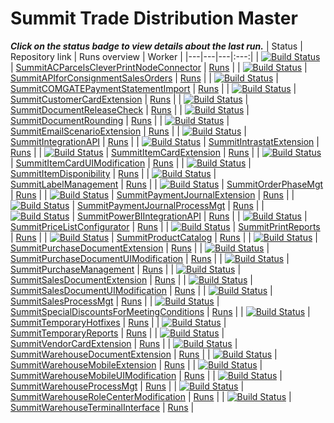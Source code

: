 # Summit Trade Distribution Master 
_**Click on the status badge to view details about the last run.**_ 
| Status | Repository link | Runs overview | Worker |
|---|---|---|:---:| 
| [![Build Status](https://dev.azure.com/navertica/Summit%20Trade%20Distribution/_apis/build/status%2FMaster%2FSummitACParcelsCleverPrintNodeConnector%20Master?repoName=SummitACParcelsCleverPrintNodeConnector&branchName=master)](https://dev.azure.com/navertica/Summit%20Trade%20Distribution/_build/latest?definitionId=1951&repoName=SummitACParcelsCleverPrintNodeConnector&branchName=master) | [SummitACParcelsCleverPrintNodeConnector](https://dev.azure.com/navertica/Summit%20Trade%20Distribution/_git/SummitACParcelsCleverPrintNodeConnector) | [Runs](https://dev.azure.com/navertica/Summit%20Trade%20Distribution/_build?definitionId=1951) | 
| [![Build Status](https://dev.azure.com/navertica/Summit%20Trade%20Distribution/_apis/build/status%2FMaster%2FSummitAPIforConsignmentSalesOrders%20Master?repoName=SummitAPIforConsignmentSalesOrders&branchName=master)](https://dev.azure.com/navertica/Summit%20Trade%20Distribution/_build/latest?definitionId=1894&repoName=SummitAPIforConsignmentSalesOrders&branchName=master) | [SummitAPIforConsignmentSalesOrders](https://dev.azure.com/navertica/Summit%20Trade%20Distribution/_git/SummitAPIforConsignmentSalesOrders) | [Runs](https://dev.azure.com/navertica/Summit%20Trade%20Distribution/_build?definitionId=1894) | 
| [![Build Status](https://dev.azure.com/navertica/Summit%20Trade%20Distribution/_apis/build/status%2FMaster%2FSummitCOMGATEPaymentStatementImport%20Master?repoName=SummitCOMGATEPaymentStatementImport&branchName=master)](https://dev.azure.com/navertica/Summit%20Trade%20Distribution/_build/latest?definitionId=1888&repoName=SummitCOMGATEPaymentStatementImport&branchName=master) | [SummitCOMGATEPaymentStatementImport](https://dev.azure.com/navertica/Summit%20Trade%20Distribution/_git/SummitCOMGATEPaymentStatementImport) | [Runs](https://dev.azure.com/navertica/Summit%20Trade%20Distribution/_build?definitionId=1888) | 
| [![Build Status](https://dev.azure.com/navertica/Summit%20Trade%20Distribution/_apis/build/status%2FMaster%2FSummitCustomerCardExtension%20Master?repoName=SummitCustomerCardExtension&branchName=master)](https://dev.azure.com/navertica/Summit%20Trade%20Distribution/_build/latest?definitionId=1671&repoName=SummitCustomerCardExtension&branchName=master) | [SummitCustomerCardExtension](https://dev.azure.com/navertica/Summit%20Trade%20Distribution/_git/SummitCustomerCardExtension) | [Runs](https://dev.azure.com/navertica/Summit%20Trade%20Distribution/_build?definitionId=1671) | 
| [![Build Status](https://dev.azure.com/navertica/Summit%20Trade%20Distribution/_apis/build/status%2FMaster%2FSummitDocumentReleaseCheck%20Master?repoName=SummitDocumentReleaseCheck&branchName=master)](https://dev.azure.com/navertica/Summit%20Trade%20Distribution/_build/latest?definitionId=1771&repoName=SummitDocumentReleaseCheck&branchName=master) | [SummitDocumentReleaseCheck](https://dev.azure.com/navertica/Summit%20Trade%20Distribution/_git/SummitDocumentReleaseCheck) | [Runs](https://dev.azure.com/navertica/Summit%20Trade%20Distribution/_build?definitionId=1771) | 
| [![Build Status](https://dev.azure.com/navertica/Summit%20Trade%20Distribution/_apis/build/status%2FMaster%2FSummitDocumentRounding%20Master?repoName=SummitDocumentRounding&branchName=master)](https://dev.azure.com/navertica/Summit%20Trade%20Distribution/_build/latest?definitionId=2077&repoName=SummitDocumentRounding&branchName=master) | [SummitDocumentRounding](https://dev.azure.com/navertica/Summit%20Trade%20Distribution/_git/SummitDocumentRounding) | [Runs](https://dev.azure.com/navertica/Summit%20Trade%20Distribution/_build?definitionId=2077) | 
| [![Build Status](https://dev.azure.com/navertica/Summit%20Trade%20Distribution/_apis/build/status%2FMaster%2FSummitEmailScenarioExtension%20Master?repoName=SummitEmailScenarioExtension&branchName=master)](https://dev.azure.com/navertica/Summit%20Trade%20Distribution/_build/latest?definitionId=2056&repoName=SummitEmailScenarioExtension&branchName=master) | [SummitEmailScenarioExtension](https://dev.azure.com/navertica/Summit%20Trade%20Distribution/_git/SummitEmailScenarioExtension) | [Runs](https://dev.azure.com/navertica/Summit%20Trade%20Distribution/_build?definitionId=2056) | 
| [![Build Status](https://dev.azure.com/navertica/Summit%20Trade%20Distribution/_apis/build/status%2FMaster%2FSummitIntegrationAPI%20Master?repoName=SummitIntegrationAPI&branchName=master)](https://dev.azure.com/navertica/Summit%20Trade%20Distribution/_build/latest?definitionId=1659&repoName=SummitIntegrationAPI&branchName=master) | [SummitIntegrationAPI](https://dev.azure.com/navertica/Summit%20Trade%20Distribution/_git/SummitIntegrationAPI) | [Runs](https://dev.azure.com/navertica/Summit%20Trade%20Distribution/_build?definitionId=1659) | 
| [![Build Status](https://dev.azure.com/navertica/Summit%20Trade%20Distribution/_apis/build/status%2FMaster%2FSummitIntrastatExtension%20Master?repoName=SummitIntrastatExtension&branchName=master)](https://dev.azure.com/navertica/Summit%20Trade%20Distribution/_build/latest?definitionId=2033&repoName=SummitIntrastatExtension&branchName=master) | [SummitIntrastatExtension](https://dev.azure.com/navertica/Summit%20Trade%20Distribution/_git/SummitIntrastatExtension) | [Runs](https://dev.azure.com/navertica/Summit%20Trade%20Distribution/_build?definitionId=2033) | 
| [![Build Status](https://dev.azure.com/navertica/Summit%20Trade%20Distribution/_apis/build/status%2FMaster%2FSummitItemCardExtension%20Master?repoName=SummitItemCardExtension&branchName=master)](https://dev.azure.com/navertica/Summit%20Trade%20Distribution/_build/latest?definitionId=1632&repoName=SummitItemCardExtension&branchName=master) | [SummitItemCardExtension](https://dev.azure.com/navertica/Summit%20Trade%20Distribution/_git/SummitItemCardExtension) | [Runs](https://dev.azure.com/navertica/Summit%20Trade%20Distribution/_build?definitionId=1632) | 
| [![Build Status](https://dev.azure.com/navertica/Summit%20Trade%20Distribution/_apis/build/status%2FMaster%2FSummitItemCardUIModification%20Master?repoName=SummitItemCardUIModification&branchName=master)](https://dev.azure.com/navertica/Summit%20Trade%20Distribution/_build/latest?definitionId=2116&repoName=SummitItemCardUIModification&branchName=master) | [SummitItemCardUIModification](https://dev.azure.com/navertica/Summit%20Trade%20Distribution/_git/SummitItemCardUIModification) | [Runs](https://dev.azure.com/navertica/Summit%20Trade%20Distribution/_build?definitionId=2116) | 
| [![Build Status](https://dev.azure.com/navertica/Summit%20Trade%20Distribution/_apis/build/status%2FMaster%2FSummitItemDisponibility%20Master?repoName=SummitItemDisponibility&branchName=master)](https://dev.azure.com/navertica/Summit%20Trade%20Distribution/_build/latest?definitionId=1717&repoName=SummitItemDisponibility&branchName=master) | [SummitItemDisponibility](https://dev.azure.com/navertica/Summit%20Trade%20Distribution/_git/SummitItemDisponibility) | [Runs](https://dev.azure.com/navertica/Summit%20Trade%20Distribution/_build?definitionId=1717) | 
| [![Build Status](https://dev.azure.com/navertica/Summit%20Trade%20Distribution/_apis/build/status%2FMaster%2FSummitLabelManagement%20Master?repoName=SummitLabelManagement&branchName=master)](https://dev.azure.com/navertica/Summit%20Trade%20Distribution/_build/latest?definitionId=1817&repoName=SummitLabelManagement&branchName=master) | [SummitLabelManagement](https://dev.azure.com/navertica/Summit%20Trade%20Distribution/_git/SummitLabelManagement) | [Runs](https://dev.azure.com/navertica/Summit%20Trade%20Distribution/_build?definitionId=1817) | 
| [![Build Status](https://dev.azure.com/navertica/Summit%20Trade%20Distribution/_apis/build/status%2FMaster%2FSummitOrderPhaseMgt%20Master?repoName=SummitOrderPhaseMgt&branchName=master)](https://dev.azure.com/navertica/Summit%20Trade%20Distribution/_build/latest?definitionId=1707&repoName=SummitOrderPhaseMgt&branchName=master) | [SummitOrderPhaseMgt](https://dev.azure.com/navertica/Summit%20Trade%20Distribution/_git/SummitOrderPhaseMgt) | [Runs](https://dev.azure.com/navertica/Summit%20Trade%20Distribution/_build?definitionId=1707) | 
| [![Build Status](https://dev.azure.com/navertica/Summit%20Trade%20Distribution/_apis/build/status%2FMaster%2FSummitPaymentJournalExtension%20Master?repoName=SummitPaymentJournalExtension&branchName=master)](https://dev.azure.com/navertica/Summit%20Trade%20Distribution/_build/latest?definitionId=1882&repoName=SummitPaymentJournalExtension&branchName=master) | [SummitPaymentJournalExtension](https://dev.azure.com/navertica/Summit%20Trade%20Distribution/_git/SummitPaymentJournalExtension) | [Runs](https://dev.azure.com/navertica/Summit%20Trade%20Distribution/_build?definitionId=1882) | 
| [![Build Status](https://dev.azure.com/navertica/Summit%20Trade%20Distribution/_apis/build/status%2FMaster%2FSummitPaymentJournalProcessMgt%20Master?repoName=SummitPaymentJournalProcessMgt&branchName=master)](https://dev.azure.com/navertica/Summit%20Trade%20Distribution/_build/latest?definitionId=1885&repoName=SummitPaymentJournalProcessMgt&branchName=master) | [SummitPaymentJournalProcessMgt](https://dev.azure.com/navertica/Summit%20Trade%20Distribution/_git/SummitPaymentJournalProcessMgt) | [Runs](https://dev.azure.com/navertica/Summit%20Trade%20Distribution/_build?definitionId=1885) | 
| [![Build Status](https://dev.azure.com/navertica/Summit%20Trade%20Distribution/_apis/build/status%2FMaster%2FSummitPowerBIIntegrationAPI%20Master?repoName=SummitPowerBIIntegrationAPI&branchName=master)](https://dev.azure.com/navertica/Summit%20Trade%20Distribution/_build/latest?definitionId=2000&repoName=SummitPowerBIIntegrationAPI&branchName=master) | [SummitPowerBIIntegrationAPI](https://dev.azure.com/navertica/Summit%20Trade%20Distribution/_git/SummitPowerBIIntegrationAPI) | [Runs](https://dev.azure.com/navertica/Summit%20Trade%20Distribution/_build?definitionId=2000) | 
| [![Build Status](https://dev.azure.com/navertica/Summit%20Trade%20Distribution/_apis/build/status%2FMaster%2FSummitPriceListConfigurator%20Master?repoName=SummitPriceListConfigurator&branchName=master)](https://dev.azure.com/navertica/Summit%20Trade%20Distribution/_build/latest?definitionId=1576&repoName=SummitPriceListConfigurator&branchName=master) | [SummitPriceListConfigurator](https://dev.azure.com/navertica/Summit%20Trade%20Distribution/_git/SummitPriceListConfigurator) | [Runs](https://dev.azure.com/navertica/Summit%20Trade%20Distribution/_build?definitionId=1576) | 
| [![Build Status](https://dev.azure.com/navertica/Summit%20Trade%20Distribution/_apis/build/status%2FMaster%2FSummitPrintReports%20Master?repoName=SummitPrintReports&branchName=master)](https://dev.azure.com/navertica/Summit%20Trade%20Distribution/_build/latest?definitionId=1858&repoName=SummitPrintReports&branchName=master) | [SummitPrintReports](https://dev.azure.com/navertica/Summit%20Trade%20Distribution/_git/SummitPrintReports) | [Runs](https://dev.azure.com/navertica/Summit%20Trade%20Distribution/_build?definitionId=1858) | 
| [![Build Status](https://dev.azure.com/navertica/Summit%20Trade%20Distribution/_apis/build/status%2FMaster%2FSummitProductCatalog%20Master?repoName=SummitProductCatalog&branchName=master)](https://dev.azure.com/navertica/Summit%20Trade%20Distribution/_build/latest?definitionId=1668&repoName=SummitProductCatalog&branchName=master) | [SummitProductCatalog](https://dev.azure.com/navertica/Summit%20Trade%20Distribution/_git/SummitProductCatalog) | [Runs](https://dev.azure.com/navertica/Summit%20Trade%20Distribution/_build?definitionId=1668) | 
| [![Build Status](https://dev.azure.com/navertica/Summit%20Trade%20Distribution/_apis/build/status%2FMaster%2FSummitPurchaseDocumentExtension%20Master?repoName=SummitPurchaseDocumentExtension&branchName=master)](https://dev.azure.com/navertica/Summit%20Trade%20Distribution/_build/latest?definitionId=1644&repoName=SummitPurchaseDocumentExtension&branchName=master) | [SummitPurchaseDocumentExtension](https://dev.azure.com/navertica/Summit%20Trade%20Distribution/_git/SummitPurchaseDocumentExtension) | [Runs](https://dev.azure.com/navertica/Summit%20Trade%20Distribution/_build?definitionId=1644) | 
| [![Build Status](https://dev.azure.com/navertica/Summit%20Trade%20Distribution/_apis/build/status%2FMaster%2FSummitPurchaseDocumentUIModification%20Master?repoName=SummitPurchaseDocumentUIModification&branchName=master)](https://dev.azure.com/navertica/Summit%20Trade%20Distribution/_build/latest?definitionId=1638&repoName=SummitPurchaseDocumentUIModification&branchName=master) | [SummitPurchaseDocumentUIModification](https://dev.azure.com/navertica/Summit%20Trade%20Distribution/_git/SummitPurchaseDocumentUIModification) | [Runs](https://dev.azure.com/navertica/Summit%20Trade%20Distribution/_build?definitionId=1638) | 
| [![Build Status](https://dev.azure.com/navertica/Summit%20Trade%20Distribution/_apis/build/status%2FMaster%2FSummitPurchaseManagement%20Master?repoName=SummitPurchaseManagement&branchName=master)](https://dev.azure.com/navertica/Summit%20Trade%20Distribution/_build/latest?definitionId=1653&repoName=SummitPurchaseManagement&branchName=master) | [SummitPurchaseManagement](https://dev.azure.com/navertica/Summit%20Trade%20Distribution/_git/SummitPurchaseManagement) | [Runs](https://dev.azure.com/navertica/Summit%20Trade%20Distribution/_build?definitionId=1653) | 
| [![Build Status](https://dev.azure.com/navertica/Summit%20Trade%20Distribution/_apis/build/status%2FMaster%2FSummitSalesDocumentExtension%20Master?repoName=SummitSalesDocumentExtension&branchName=master)](https://dev.azure.com/navertica/Summit%20Trade%20Distribution/_build/latest?definitionId=1656&repoName=SummitSalesDocumentExtension&branchName=master) | [SummitSalesDocumentExtension](https://dev.azure.com/navertica/Summit%20Trade%20Distribution/_git/SummitSalesDocumentExtension) | [Runs](https://dev.azure.com/navertica/Summit%20Trade%20Distribution/_build?definitionId=1656) | 
| [![Build Status](https://dev.azure.com/navertica/Summit%20Trade%20Distribution/_apis/build/status%2FMaster%2FSummitSalesDocumentUIModification%20Master?repoName=SummitSalesDocumentUIModification&branchName=master)](https://dev.azure.com/navertica/Summit%20Trade%20Distribution/_build/latest?definitionId=1961&repoName=SummitSalesDocumentUIModification&branchName=master) | [SummitSalesDocumentUIModification](https://dev.azure.com/navertica/Summit%20Trade%20Distribution/_git/SummitSalesDocumentUIModification) | [Runs](https://dev.azure.com/navertica/Summit%20Trade%20Distribution/_build?definitionId=1961) | 
| [![Build Status](https://dev.azure.com/navertica/Summit%20Trade%20Distribution/_apis/build/status%2FMaster%2FSummitSalesProcessMgt%20Master?repoName=SummitSalesProcessMgt&branchName=master)](https://dev.azure.com/navertica/Summit%20Trade%20Distribution/_build/latest?definitionId=1762&repoName=SummitSalesProcessMgt&branchName=master) | [SummitSalesProcessMgt](https://dev.azure.com/navertica/Summit%20Trade%20Distribution/_git/SummitSalesProcessMgt) | [Runs](https://dev.azure.com/navertica/Summit%20Trade%20Distribution/_build?definitionId=1762) | 
| [![Build Status](https://dev.azure.com/navertica/Summit%20Trade%20Distribution/_apis/build/status%2FMaster%2FSummitSpecialDiscountsForMeetingConditions%20Master?repoName=SummitSpecialDiscountsForMeetingConditions&branchName=master)](https://dev.azure.com/navertica/Summit%20Trade%20Distribution/_build/latest?definitionId=1635&repoName=SummitSpecialDiscountsForMeetingConditions&branchName=master) | [SummitSpecialDiscountsForMeetingConditions](https://dev.azure.com/navertica/Summit%20Trade%20Distribution/_git/SummitSpecialDiscountsForMeetingConditions) | [Runs](https://dev.azure.com/navertica/Summit%20Trade%20Distribution/_build?definitionId=1635) | 
| [![Build Status](https://dev.azure.com/navertica/Summit%20Trade%20Distribution/_apis/build/status%2FMaster%2FSummitTemporaryHotfixes%20Master?repoName=SummitTemporaryHotfixes&branchName=master)](https://dev.azure.com/navertica/Summit%20Trade%20Distribution/_build/latest?definitionId=2024&repoName=SummitTemporaryHotfixes&branchName=master) | [SummitTemporaryHotfixes](https://dev.azure.com/navertica/Summit%20Trade%20Distribution/_git/SummitTemporaryHotfixes) | [Runs](https://dev.azure.com/navertica/Summit%20Trade%20Distribution/_build?definitionId=2024) | 
| [![Build Status](https://dev.azure.com/navertica/Summit%20Trade%20Distribution/_apis/build/status%2FMaster%2FSummitTemporaryReports%20Master?repoName=SummitTemporaryReports&branchName=master)](https://dev.azure.com/navertica/Summit%20Trade%20Distribution/_build/latest?definitionId=1891&repoName=SummitTemporaryReports&branchName=master) | [SummitTemporaryReports](https://dev.azure.com/navertica/Summit%20Trade%20Distribution/_git/SummitTemporaryReports) | [Runs](https://dev.azure.com/navertica/Summit%20Trade%20Distribution/_build?definitionId=1891) | 
| [![Build Status](https://dev.azure.com/navertica/Summit%20Trade%20Distribution/_apis/build/status%2FMaster%2FSummitVendorCardExtension%20Master?repoName=SummitVendorCardExtension&branchName=master)](https://dev.azure.com/navertica/Summit%20Trade%20Distribution/_build/latest?definitionId=1677&repoName=SummitVendorCardExtension&branchName=master) | [SummitVendorCardExtension](https://dev.azure.com/navertica/Summit%20Trade%20Distribution/_git/SummitVendorCardExtension) | [Runs](https://dev.azure.com/navertica/Summit%20Trade%20Distribution/_build?definitionId=1677) | 
| [![Build Status](https://dev.azure.com/navertica/Summit%20Trade%20Distribution/_apis/build/status%2FMaster%2FSummitWarehouseDocumentExtension%20Master?repoName=SummitWarehouseDocumentExtension&branchName=master)](https://dev.azure.com/navertica/Summit%20Trade%20Distribution/_build/latest?definitionId=1867&repoName=SummitWarehouseDocumentExtension&branchName=master) | [SummitWarehouseDocumentExtension](https://dev.azure.com/navertica/Summit%20Trade%20Distribution/_git/SummitWarehouseDocumentExtension) | [Runs](https://dev.azure.com/navertica/Summit%20Trade%20Distribution/_build?definitionId=1867) | 
| [![Build Status](https://dev.azure.com/navertica/Summit%20Trade%20Distribution/_apis/build/status%2FMaster%2FSummitWarehouseMobileExtension%20Master?repoName=SummitWarehouseMobileExtension&branchName=master)](https://dev.azure.com/navertica/Summit%20Trade%20Distribution/_build/latest?definitionId=1792&repoName=SummitWarehouseMobileExtension&branchName=master) | [SummitWarehouseMobileExtension](https://dev.azure.com/navertica/Summit%20Trade%20Distribution/_git/SummitWarehouseMobileExtension) | [Runs](https://dev.azure.com/navertica/Summit%20Trade%20Distribution/_build?definitionId=1792) | 
| [![Build Status](https://dev.azure.com/navertica/Summit%20Trade%20Distribution/_apis/build/status%2FMaster%2FSummitWarehouseMobileUIModification%20Master?repoName=SummitWarehouseMobileUIModification&branchName=master)](https://dev.azure.com/navertica/Summit%20Trade%20Distribution/_build/latest?definitionId=1897&repoName=SummitWarehouseMobileUIModification&branchName=master) | [SummitWarehouseMobileUIModification](https://dev.azure.com/navertica/Summit%20Trade%20Distribution/_git/SummitWarehouseMobileUIModification) | [Runs](https://dev.azure.com/navertica/Summit%20Trade%20Distribution/_build?definitionId=1897) | 
| [![Build Status](https://dev.azure.com/navertica/Summit%20Trade%20Distribution/_apis/build/status%2FMaster%2FSummitWarehouseProcessMgt%20Master?repoName=SummitWarehouseProcessMgt&branchName=master)](https://dev.azure.com/navertica/Summit%20Trade%20Distribution/_build/latest?definitionId=1786&repoName=SummitWarehouseProcessMgt&branchName=master) | [SummitWarehouseProcessMgt](https://dev.azure.com/navertica/Summit%20Trade%20Distribution/_git/SummitWarehouseProcessMgt) | [Runs](https://dev.azure.com/navertica/Summit%20Trade%20Distribution/_build?definitionId=1786) | 
| [![Build Status](https://dev.azure.com/navertica/Summit%20Trade%20Distribution/_apis/build/status%2FMaster%2FSummitWarehouseRoleCenterModification%20Master?repoName=SummitWarehouseRoleCenterModification&branchName=master)](https://dev.azure.com/navertica/Summit%20Trade%20Distribution/_build/latest?definitionId=1647&repoName=SummitWarehouseRoleCenterModification&branchName=master) | [SummitWarehouseRoleCenterModification](https://dev.azure.com/navertica/Summit%20Trade%20Distribution/_git/SummitWarehouseRoleCenterModification) | [Runs](https://dev.azure.com/navertica/Summit%20Trade%20Distribution/_build?definitionId=1647) | 
| [![Build Status](https://dev.azure.com/navertica/Summit%20Trade%20Distribution/_apis/build/status%2FMaster%2FSummitWarehouseTerminalInterface%20Master?repoName=SummitWarehouseTerminalInterface&branchName=master)](https://dev.azure.com/navertica/Summit%20Trade%20Distribution/_build/latest?definitionId=1972&repoName=SummitWarehouseTerminalInterface&branchName=master) | [SummitWarehouseTerminalInterface](https://dev.azure.com/navertica/Summit%20Trade%20Distribution/_git/SummitWarehouseTerminalInterface) | [Runs](https://dev.azure.com/navertica/Summit%20Trade%20Distribution/_build?definitionId=1972) | 


